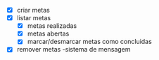- [x] criar metas
- [x] listar metas
  -[x] metas realizadas
  -[x] metas abertas
  -[x] marcar/desmarcar metas como concluidas
-[x] remover metas
  -sistema de mensagem
